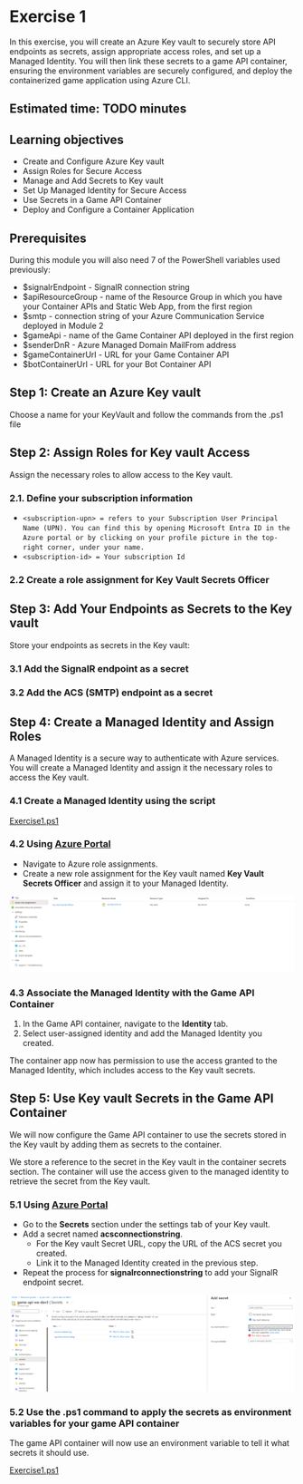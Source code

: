 # Exercise 1

In this exercise, you will create an Azure Key vault to securely store API endpoints as secrets, assign appropriate access roles, and set up a Managed Identity. You will then link these secrets to a game API container, ensuring the environment variables are securely configured, and deploy the containerized game application using Azure CLI.

## Estimated time: TODO minutes

## Learning objectives

- Create and Configure Azure Key vault
- Assign Roles for Secure Access
- Manage and Add Secrets to Key vault
- Set Up Managed Identity for Secure Access
- Use Secrets in a Game API Container
- Deploy and Configure a Container Application

## Prerequisites

During this module you will also need 7 of the PowerShell variables used previously:

- $signalrEndpoint - SignalR connection string
- $apiResourceGroup - name of the Resource Group in which you have your Container APIs and Static Web App, from the first region
- $smtp - connection string of your Azure Communication Service deployed in Module 2
- $gameApi - name of the Game Container API deployed in the first region
- $senderDnR - Azure Managed Domain MailFrom address
- $gameContainerUrl -  URL for your Game Container API
- $botContainerUrl - URL for your Bot Container API

## Step 1: Create an Azure Key vault

Choose a name for your KeyVault and follow the commands from the .ps1 file

## Step 2: Assign Roles for Key vault Access

Assign the necessary roles to allow access to the Key vault.

### 2.1. Define your subscription information

- `<subscription-upn> = refers to your Subscription User Principal Name (UPN). You can find this by opening Microsoft Entra ID in the Azure portal or by clicking on your profile picture in the top-right corner, under your name.`
- `<subscription-id> = Your subscription Id`

### 2.2 Create a role assignment for Key Vault Secrets Officer

## Step 3: Add Your Endpoints as Secrets to the Key vault

Store your endpoints as secrets in the Key vault:

### 3.1 Add the SignalR endpoint as a secret

### 3.2 Add the ACS (SMTP) endpoint as a secret

## Step 4: Create a Managed Identity and Assign Roles

A Managed Identity is a secure way to authenticate with Azure services. You will create a Managed Identity and assign it the necessary roles to access the Key vault.

### 4.1 Create a Managed Identity using the script

[Exercise1.ps1](./Exercise1.ps1)

### 4.2 Using [Azure Portal](https://portal.azure.com/)

- Navigate to Azure role assignments.
- Create a new role assignment for the Key vault named **Key Vault Secrets Officer** and assign it to your Managed Identity.

![Create Role Assignment](../module-6-microservices-architecture/images/image1.png)

### 4.3 Associate the Managed Identity with the Game API Container

1. In the Game API container, navigate to the **Identity** tab.
2. Select user-assigned identity and add the Managed Identity you created.

The container app now has permission to use the access granted to the Managed Identity, which includes access to the Key vault secrets.

## Step 5: Use Key vault Secrets in the Game API Container

We will now configure the Game API container to use the secrets stored in the Key vault by adding them as secrets to the container.

We store a reference to the secret in the Key vault in the container secrets section.
The container will use the access given to the managed identity to retrieve the secret from the Key vault.

### 5.1 Using [Azure Portal](https://portal.azure.com/)

- Go to the **Secrets** section under the settings tab of your Key vault.
- Add a secret named **acsconnectionstring**.
  - For the Key vault Secret URL, copy the URL of the ACS secret you created.
  - Link it to the Managed Identity created in the previous step.
- Repeat the process for **signalrconnectionstring** to add your SignalR endpoint secret.

![Key vault secret signalrconnectionstring](../module-6-microservices-architecture/images/image2.png)

### 5.2 Use the .ps1 command to apply the secrets as environment variables for your game API container

The game API container will now use an environment variable to tell it what secrets it should use.

[Exercise1.ps1](./Exercise1.ps1)
